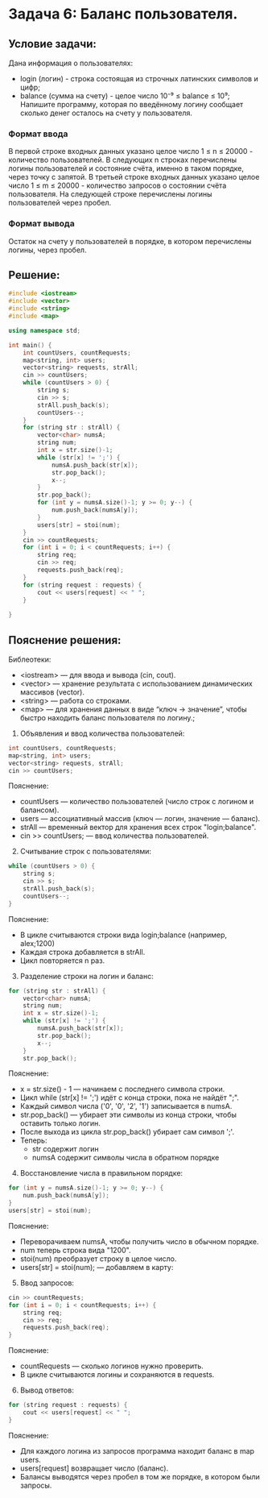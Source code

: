 # Задача 6: Баланс пользователя.
## Условие задачи:
Дана информация о пользователях:
 - login (логин) - строка состоящая из строчных латинских символов и цифр;
 - balance (сумма на счету) - целое число 10⁻⁹ ≤ balance ≤ 10⁹;
Напишите программу, которая по введённому логину сообщает сколько денег осталось на счету у пользователя.
### Формат ввода
В первой строке входных данных указано целое число 1 ≤ n ≤ 20000 - количество пользователей. В следующих n строках перечислены логины пользователей и состояние счёта, именно в таком порядке, через точку с запятой.
В третьей строке входных данных указано целое число 1 ≤ m ≤ 20000 - количество запросов о состоянии счёта пользователя. На следующей строке перечислены логины пользователей через пробел.
### Формат вывода
Остаток на счету у пользователей в порядке, в котором перечислены логины, через пробел.
## Решение:
```cpp
#include <iostream>
#include <vector>
#include <string>
#include <map>

using namespace std;

int main() {
    int countUsers, countRequests;
    map<string, int> users;
    vector<string> requests, strAll;
    cin >> countUsers;
    while (countUsers > 0) {
        string s;
        cin >> s;
        strAll.push_back(s);
        countUsers--;
    }
    for (string str : strAll) {
        vector<char> numsA;
        string num;
        int x = str.size()-1;
        while (str[x] != ';') {
            numsA.push_back(str[x]);
            str.pop_back();
            x--;
        }
        str.pop_back();
        for (int y = numsA.size()-1; y >= 0; y--) {
            num.push_back(numsA[y]);
        }
        users[str] = stoi(num);
    }
    cin >> countRequests;
    for (int i = 0; i < countRequests; i++) {
        string req;
        cin >> req;
        requests.push_back(req);
    }
    for (string request : requests) {
        cout << users[request] << " ";
    }
    
}
```
## Пояснение решения:
Библеотеки:
 - \<iostream\> — для ввода и вывода (cin, cout).
 - \<vector\> — хранение результата с использованием динамических массивов (vector<string>).
 - \<string\> — работа со строками.
 - \<map\> — для хранения данных в виде “ключ → значение”, чтобы быстро находить баланс пользователя по логину.;

1. Объявления и ввод количества пользователей:
```cpp
int countUsers, countRequests;
map<string, int> users;
vector<string> requests, strAll;
cin >> countUsers;
```
Пояснение:
 - countUsers — количество пользователей (число строк с логином и балансом).
 - users — ассоциативный массив (ключ — логин, значение — баланс).
 - strAll — временный вектор для хранения всех строк "login;balance".
 - cin >> countUsers; — ввод количества пользователей.
2. Считывание строк с пользователями:
```cpp
while (countUsers > 0) {
    string s;
    cin >> s;
    strAll.push_back(s);
    countUsers--;
}
```
Пояснение:
 - В цикле считываются строки вида login;balance (например, alex;1200)
 - Каждая строка добавляется в strAll.
 - Цикл повторяется n раз.
3. Разделение строки на логин и баланс:
```cpp
for (string str : strAll) {
    vector<char> numsA;
    string num;
    int x = str.size()-1;
    while (str[x] != ';') {
        numsA.push_back(str[x]);
        str.pop_back();
        x--;
    }
    str.pop_back();
```
Пояснение:
 - x = str.size() - 1 — начинаем с последнего символа строки.
 - Цикл while (str[x] != ';') идёт с конца строки, пока не найдёт ";".
 - Каждый символ числа ('0', '0', '2', '1') записывается в numsA.
 - str.pop_back() — убирает эти символы из конца строки, чтобы оставить только логин.
 - После выхода из цикла str.pop_back() убирает сам символ ';'.
 - Теперь:
     - str содержит логин
     - numsA содержит символы числа в обратном порядке
4. Восстановление числа в правильном порядке:
```cpp
for (int y = numsA.size()-1; y >= 0; y--) {
    num.push_back(numsA[y]);
}
users[str] = stoi(num);
```
Пояснение:
 - Переворачиваем numsA, чтобы получить число в обычном порядке.
 - num теперь строка вида "1200".
 - stoi(num) преобразует строку в целое число.
 - users[str] = stoi(num); — добавляем в карту:
5. Ввод запросов:
```cpp
cin >> countRequests;
for (int i = 0; i < countRequests; i++) {
    string req;
    cin >> req;
    requests.push_back(req);
}
```
Пояснение:
 - countRequests — сколько логинов нужно проверить.
 - В цикле считываются логины и сохраняются в requests.
6. Вывод ответов:
```cpp
for (string request : requests) {
    cout << users[request] << " ";
}
```
Пояснение:
 - Для каждого логина из запросов программа находит баланс в map users.
 - users[request] возвращает число (баланс).
 - Балансы выводятся через пробел в том же порядке, в котором были запросы.
